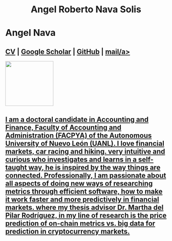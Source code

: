 
<head><h1>
<center>Angel Roberto Nava Solis</center></h1>
</head>	
<body>
<div class='title'><h1>Angel Nava</h1></div>
<div class='subtitle'><h2><a href='resume.pdf', download='https://drive.google.com/file/d/1_0iS-HBJ11Gx4K6I_klwnuaIPihwRCqY/view?usp=sharing'>CV</a> | <a href='https://scholar.google.co.uk/citations?view_op=search_authors&mauthors=author:%22Angel+Roberto+Nava-Solis%22&hl=en&oi=ao'>Google Scholar</a> | <a href='https://github.com/navix85'>GitHub</a> | <a href='mailto:angel.navas@uanl.edu.mx'>mail/a></h2></div>
<div class="hbar"></div>
<div class="profile">
<div class="profile-left">
<left><img src="https://media-exp1.licdn.com/dms/image/C5603AQGLFk7j-NShnA/profile-displayphoto-shrink_800_800/0/1564516154383?e=1658966400&v=beta&t=2TjqSk6QnKqhMWf50NxBh96Fi_50S1OqOPw7qh48EKI"
width="150"
height="140"></left>
<h2>I am a doctoral candidate in Accounting and Finance, 
Faculty of Accounting and Administration (FACPYA) of
the Autonomous University of Nuevo León (UANL). 
I love financial markets, car racing and hiking.
very intuitive and curious who investigates and 
learns in a self-taught way, he is inspired by 
the way things are connected. Professionally, 
I am passionate about all aspects of doing new
ways of researching metrics through efficient 
software, how to make it work faster and more 
predictively in financial markets. where my 
thesis advisor Dr. Martha del Pilar Rodríguez, 
in my line of research is the price prediction 
of on-chain metrics vs. big data for prediction 
in cryptocurrency markets.</h2>

